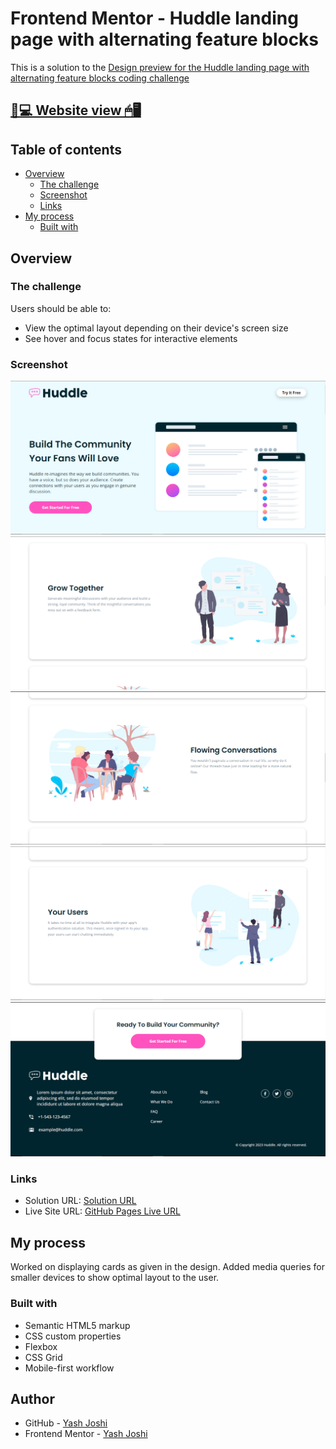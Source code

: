 # Frontend Mentor - Huddle landing page with alternating feature blocks

This is a solution to the [Design preview for the Huddle landing page with alternating feature blocks coding challenge](./design/desktop-preview.jpg)

## [📃💻 Website view 🖱🖥](https://yashgjoshi20.github.io/Huddle-Landing-Page-With-Alternating-Feature-Blocks/)

## Table of contents

- [Overview](#overview)
  - [The challenge](#the-challenge)
  - [Screenshot](#screenshot)
  - [Links](#links)
- [My process](#my-process)
  - [Built with](#built-with)

## Overview

### The challenge

Users should be able to:

- View the optimal layout depending on their device's screen size
- See hover and focus states for interactive elements

### Screenshot

![](Screenshots/Screenshot-1.PNG)
![](Screenshots/Screenshot-2.PNG)
![](Screenshots/Screenshot-3.PNG)
![](Screenshots/Screenshot-4.PNG)
![](Screenshots/Screenshot-5.PNG)

### Links

- Solution URL:  [Solution  URL](https://github.com/yashgjoshi20/Huddle-Landing-Page-With-Alternating-Feature-Blocks.git)
- Live Site URL: [GitHub Pages Live URL](https://yashgjoshi20.github.io/Huddle-Landing-Page-With-Alternating-Feature-Blocks/)

## My process

Worked on displaying cards as given in the design.
Added media queries for smaller devices to show optimal layout to the user.

### Built with

- Semantic HTML5 markup
- CSS custom properties
- Flexbox
- CSS Grid
- Mobile-first workflow

 ## Author

- GitHub - [Yash Joshi](https://github.com/yashgjoshi20)
- Frontend Mentor - [Yash Joshi](https://www.frontendmentor.io/profile/yashgjoshi20)

